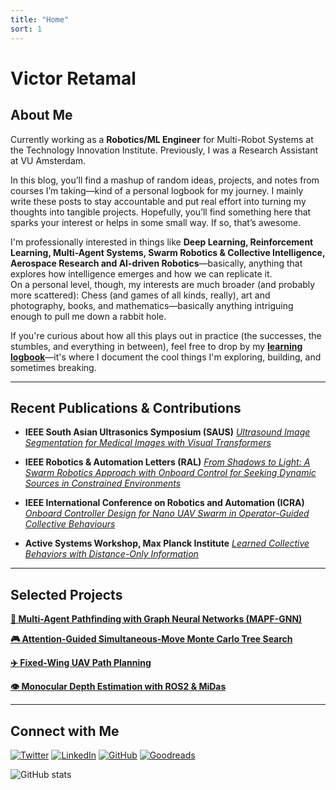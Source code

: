 ```yaml
---
title: "Home"
sort: 1
---
```

# Victor Retamal

## About Me  
Currently working as a **Robotics/ML Engineer** for Multi-Robot Systems at the Technology Innovation Institute. Previously, I was a Research Assistant at VU Amsterdam.

In this blog, you’ll find a mashup of random ideas, projects, and notes from courses I’m taking—kind of a personal logbook for my journey. I mainly write these posts to stay accountable and put real effort into turning my thoughts into tangible projects. Hopefully, you’ll find something here that sparks your interest or helps in some small way. If so, that’s awesome.

I'm professionally interested in things like **Deep Learning, Reinforcement Learning, Multi-Agent Systems, Swarm Robotics & Collective Intelligence, Aerospace Research and AI-driven Robotics**—basically, anything that explores how intelligence emerges and how we can replicate it.
<br>
On a personal level, though, my interests are much broader (and probably more scattered): Chess (and games of all kinds, really), art and photography, books, and mathematics—basically anything intriguing enough to pull me down a rabbit hole.

If you're curious about how all this plays out in practice (the successes, the stumbles, and everything in between), feel free to drop by my **[learning logbook](https://retamalvictor.github.io/blog/learning%20journey/introduction.html)**—it's where I document the cool things I'm exploring, building, and sometimes breaking.

---

## Recent Publications & Contributions

- **IEEE South Asian Ultrasonics Symposium (SAUS)** 
  *[Ultrasound Image Segmentation for Medical Images with Visual Transformers](https://github.com/RetamalVictor/CBIM-Medical-Image-Segmentation)*

- **IEEE Robotics & Automation Letters (RAL)**  *[From Shadows to Light: A Swarm Robotics Approach with Onboard Control for Seeking Dynamic Sources in Constrained Environments](https://github.com/tugayalperen/Gradient_following_firmware)*

- **IEEE International Conference on Robotics and Automation (ICRA)** *[Onboard Controller Design for Nano UAV Swarm in Operator-Guided Collective Behaviours ](https://github.com/RetamalVictor/crazyflie-firmware-VU)*

- **Active Systems Workshop, Max Planck Institute**  *[Learned Collective Behaviors with Distance-Only Information](https://github.com/RetamalVictor/marl-range-flocking)*

---

## Selected Projects

**[🤖 Multi-Agent Pathfinding with Graph Neural Networks (MAPF-GNN)](https://github.com/RetamalVictor/MAPF-GNN)**

**[🎮 Attention-Guided Simultaneous-Move Monte Carlo Tree Search](https://github.com/RetamalVictor/A-SM-MCTS)**  

**[✈️ Fixed-Wing UAV Path Planning](https://github.com/RetamalVictor/fw-path-planning)**  

**[👁️ Monocular Depth Estimation with ROS2 & MiDas](https://github.com/RetamalVictor/Monocular-Depth-Estimation)**

---

## Connect with Me

[![Twitter](https://img.shields.io/badge/-Twitter-blue)](https://twitter.com/Victor_Retamal_)
[![LinkedIn](https://img.shields.io/badge/-LinkedIn-blue)](https://www.linkedin.com/in/victor-retamal/)
[![GitHub](https://img.shields.io/badge/-GitHub-gray)](https://github.com/RetamalVictor)
[![Goodreads](https://img.shields.io/badge/-Goodreads-brown)](https://www.goodreads.com/user/show/72885820-victor-retamal)


![GitHub stats](https://github-readme-stats-alpha-mauve.vercel.app/api/top-langs/?username=RetamalVictor&show_icons=true&hide_border=true&layout=compact&langs_count=8&theme=transparent)
